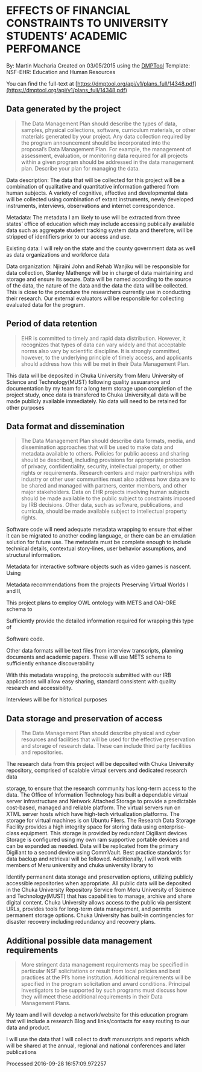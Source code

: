 # EFFECTS OF FINANCIAL CONSTRAINTS TO UNIVERSITY STUDENTS’ ACADEMIC PERFOMANCE

By: Martin Macharia
Created on 03/05/2015 using the [DMPTool](https://dmp.cdlib.org/) Template: NSF-EHR: Education and Human Resources

You can find the full-text at [https://dmptool.org/api/v1/plans_full/14348.pdf](https://dmptool.org/api/v1/plans_full/14348.pdf) 

## Data generated by the project

> The Data Management Plan should describe the types of data, samples, physical collections, software, curriculum materials, or other materials generated by your project. Any data collection required by the program announcement should be incorporated into the proposal’s Data Management Plan. For example, the management of assessment, evaluation, or monitoring data required for all projects within a given program should be addressed in the data management plan. Describe your plan for managing the data.

Data description: The data that will be collected for this project will be a combination of qualitative and quantitative information gathered from human subjects. A variety of cognitive, affective and developmental data will be collected using combination of extant instruments, newly developed instruments, interviews, observations and internet correspondence.

Metadata: The metadata I am likely to use will be extracted from three states&rsquo; office of education which may include accessing publically available data such as aggregate student tracking system data and therefore, will be stripped of identifiers prior to our access and use.

Existing data: I will rely on the state and the county government data as well as data organizations and workforce data

Data organization: Njiraini John and Rehab Wanjiku will be responsible for data collection, Stanley Mathenge will be in charge of data maintaining and storage and ensure its secure. Data will be named according to the source of the data, the nature of the data and the data the data will be collected. This is close to the procedure the researchers currently use in conducting their research. Our external evaluators will be responsible for collecting evaluated data for the program.


## Period of data retention

> EHR is committed to timely and rapid data distribution. However, it recognizes that types of data can vary widely and that acceptable norms also vary by scientific discipline. It is strongly committed, however, to the underlying principle of timely access, and applicants should address how this will be met in their Data Management Plan.

This data will be deposited in Chuka University from Meru University of Science and Technology(MUST) following quality assuarance and documentation by my team for a long term storage upon completion of the project study, once data is transfered to Chuka University,all data will be made publicly available immediately. No data will need to be retained for other purposes


## Data format and dissemination

> The Data Management Plan should describe data formats, media, and dissemination approaches that will be used to make data and metadata available to others. Policies for public access and sharing should be described, including provisions for appropriate protection of privacy, confidentiality, security, intellectual property, or other rights or requirements. Research centers and major partnerships with industry or other user communities must also address how data are to be shared and managed with partners, center members, and other major stakeholders. Data on EHR projects involving human subjects should be made available to the public subject to constraints imposed by IRB decisions. Other data, such as software, publications, and curricula, should be made available subject to intellectual property rights.

Software code will need adequate metadata wrapping to ensure that either it can be migrated to another coding language, or there can be an emulation solution for future use. The metadata must be complete enough to include technical details, contextual story-lines, user behavior assumptions, and structural information.

Metadata for interactive software objects such as video games is nascent. Using

Metadata recommendations from the projects Preserving Virtual Worlds I and II,

This project plans to employ OWL ontology with METS and OAI-ORE schema to

Sufficiently provide the detailed information required for wrapping this type of

Software code.

Other data formats will be text files from interview transcripts, planning documents and academic papers. These will use METS schema to sufficiently enhance discoverability

With this metadata wrapping, the protocols submitted with our IRB applications will allow easy sharing, standard consistent with quality research and accessibility.

Interviews will be for historical purposes






## Data storage and preservation of access

> The Data Management Plan should describe physical and cyber resources and facilities that will be used for the effective preservation and storage of research data. These can include third party facilities and repositories.

The research data from this project will be deposited with Chuka University repository, comprised of scalable virtual servers and dedicated research data

storage, to ensure that the research community has long-term access to the data. The Office of Information Technology has built a dependable virtual server infrastructure and Network Attached Storage to provide a predictable cost-based, managed and reliable platform. The virtual servers run on XTML server hosts which have high-tech virtualization platforms. The storage for virtual machines is on Ubuntu Filers. The Research Data Storage Facility provides a high integrity space for storing data using enterprise-class equipment. This storage is provided by redundant Digiliant devices Storage is configured using my own ram supportive portable devices and can be expanded as needed. Data will be replicated from the primary Digiliant to a second device using CommVault. Best practice standards for data backup and retrieval will be followed. Additionally, I will work with members of Meru university and chuka university library to

Identify permanent data storage and preservation options, utilizing publicly accessible repositories when appropriate. All public data will be deposited in the Chuka University Repository Service from Meru University of Science and Technology(MUST) that has capabilities to manage, archive and share digital content. Chuka University allows access to the public via persistent URLs, provides tools for long-term data management, and permits permanent storage options. Chuka University has built-in contingencies for disaster recovery including redundancy and recovery plans.




## Additional possible data management requirements

> More stringent data management requirements may be specified in particular NSF solicitations or result from local policies and best practices at the PI’s home institution. Additional requirements will be specified in the program solicitation and award conditions. Principal Investigators to be supported by such programs must discuss how they will meet these additional requirements in their Data Management Plans.

My team and I will develop a network/website for this education program that will include a research Blog and links/contacts for easy routing to our data and product.

I will use the data that I will collect to draft manuscripts and reports which will be shared at the annual, regional and national conferences and later publications




Processed 2016-09-28 16:57:09.972257
